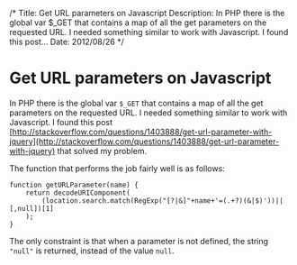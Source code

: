 /*
Title: Get URL parameters on Javascript
Description: In PHP there is the global var $_GET that contains a map of all the get parameters on the requested URL. I needed something similar to work with Javascript. I found this post...
Date: 2012/08/26
*/

# Get URL parameters on Javascript

In PHP there is the global var `$_GET` that contains a map of all the get
parameters on the requested URL. I needed something similar to work with
Javascript. I found this post [http://stackoverflow.com/questions/1403888/get-url-parameter-with-jquery](http://stackoverflow.com/questions/1403888/get-url-parameter-with-jquery)
that solved my problem.

The function that performs the job fairly well is as follows:

    function getURLParameter(name) {
        return decodeURIComponent(
            (location.search.match(RegExp("[?|&]"+name+'=(.+?)(&|$)'))||[,null])[1]
        );
    }

The only constraint is that when a parameter is not defined, the string `"null"` is returned, instead of the value `null`.
